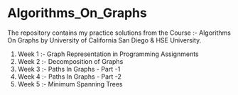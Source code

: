 # Algorithms_On_Graphs
The repository contains my practice solutions from the Course :- Algorithms On Graphs by University of California San Diego &amp; HSE University.

1. Week 1 :- Graph Representation in Programming Assignments     
2. Week 2 :- Decomposition of Graphs
3. Week 3 :- Paths In Graphs - Part -1
4. Week 4 :- Paths In Graphs - Part -2
5. Week 5 :- Minimum Spanning Trees
